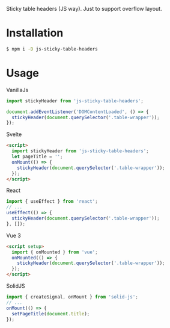 Sticky table headers (JS way). Just to support overflow layout.

# Installation

```sh
$ npm i -D js-sticky-table-headers
```

# Usage

VanillaJs

```js
import stickyHeader from 'js-sticky-table-headers';

document.addEventListener('DOMContentLoaded', () => {
  stickyHeader(document.querySelector('.table-wrapper'));
});
```

Svelte

```html
<script>
  import stickyHeader from 'js-sticky-table-headers';
  let pageTitle = '';
  onMount(() => {
    stickyHeader(document.querySelector('.table-wrapper'));
  });
</script>
```

React

```js
import { useEffect } from 'react';
// ...
useEffect(() => {
  stickyHeader(document.querySelector('.table-wrapper'));
}, []);
```

Vue 3

```html
<script setup>
  import { onMounted } from 'vue';
  onMounted(() => {
    stickyHeader(document.querySelector('.table-wrapper'));
  });
</script>
```

SolidJS

```js
import { createSignal, onMount } from 'solid-js';
// ...
onMount(() => {
  setPageTitle(document.title);
});
```
